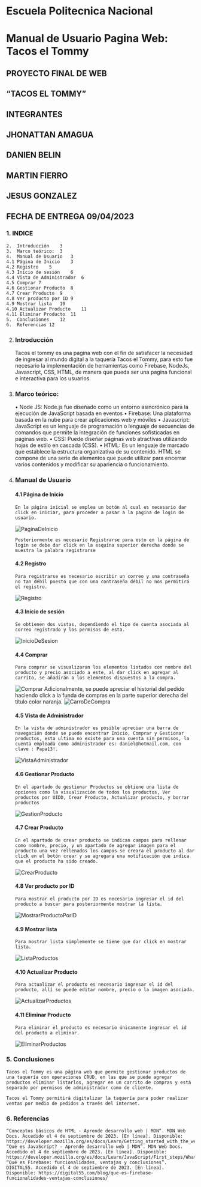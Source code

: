 # Escuela Politecnica Nacional
# Manual de Usuario Pagina Web: Tacos el Tommy

## PROYECTO FINAL DE WEB
## “TACOS EL TOMMY”
## INTEGRANTES
## JHONATTAN AMAGUA
## DANIEN BELIN
## MARTIN FIERRO
## JESUS GONZALEZ
## FECHA DE ENTREGA 09/04/2023
### 1.	INDICE
    2.	Introducción	3
    3.	Marco teórico:	3
    4.	Manual de Usuario	3
    4.1 Página de Inicio	3
    4.2 Registro	5
    4.3 Inicio de sesión	6
    4.4 Vista de Administrador	6
    4.5 Comprar	7
    4.6 Gestionar Producto	8
    4.7 Crear Producto	9
    4.8 Ver producto por ID	9
    4.9 Mostrar lista	10
    4.10 Actualizar Producto	11
    4.11 Eliminar Producto	11
    5.	Conclusiones	12
    6.	Referencias	12


2.	### Introducción
    Tacos el tommy es una pagina web con el fin de satisfacer la necesidad de ingresar al mundo digital a la taquería Tacos el Tommy, para esto fue necesario la implementación de herramientas como Firebase, NodeJs, Javascript, CSS, HTML, de manera que pueda ser una pagina funcional e interactiva para los usuarios.

3.	### Marco teórico:

    •	Node JS: Node.js fue diseñado como un entorno asincrónico para la ejecución de JavaScript basada en eventos
    •	Firebase: Una plataforma basada en la nube para crear aplicaciones web y móviles 
    •	Javascript: JavaScript es un lenguaje de programación o lenguaje de secuencias de comandos que permite la integración de funciones sofisticadas en páginas web.
    •	CSS: Puede diseñar páginas web atractivas utilizando hojas de estilo en cascada (CSS).
    •	HTML:  Es un lenguaje de marcado que establece la estructura organizativa de su contenido. HTML se compone de una serie de elementos que puede utilizar para encerrar varios contenidos y modificar su apariencia o funcionamiento.

4.	### Manual de Usuario
    #### 4.1 Página de Inicio
        En la página inicial se emplea un botón al cual es necesario dar click en iniciar, para proceder a pasar a la pagina de login de usuario.

    ![PaginaDeInicio](imagesUserManual/image.png) 
         
        Posteriormente es necesario Registrarse para esto en la página de login se debe dar click en la esquina superior derecha donde se muestra la palabra registrarse
    #### 4.2 Registro
        Para registrarse es necesario escribir un correo y una contraseña no tan débil puesto que con una contraseña débil no nos permitirá el registro.
    ![Registro](imagesUserManual/Registrarse.png)
    #### 4.3 Inicio de sesión
        Se obtienen dos vistas, dependiendo el tipo de cuenta asociada al correo registrado y los permisos de esta.
    ![InicioDeSesion](imagesUserManual/Iniciar%20sesion.png)
    #### 4.4 Comprar
        Para comprar se visualizaran los elementos listados con nombre del producto y precio asociado a este, al dar click en agregar al carrito, se añadirán a los elementos dispuestos a la compra.
    ![Comprar](imagesUserManual/Comprar.png)
        Adicionalmente, se puede apreciar el historial del pedido haciendo click a la funda de compras en la parte superior derecha del título color naranja.
    ![CarroDeCompra](imagesUserManual/CarritoDeCompra.png)
    #### 4.5 Vista de Administrador
        En la vista de administrador es posible apreciar una barra de navegación donde se puede encontrar Inicio, Comprar y Gestionar productos, esta ultima no existe para una cuenta sin permisos, la cuenta empleada como administrador es: daniel@hotmail.com, con clave : Papa13!.
    ![VistaAdministrador](imagesUserManual/VistaDeAdministrador.png)
    #### 4.6 Gestionar Producto
        En el apartado de gestionar Productos se obtiene una lista de opciones como la visualización de todos los productos, Ver productos por UIDD, Crear Producto, Actualizar producto, y borrar productos
    ![GestionProducto](imagesUserManual/GestionDeProdutco.png)
    #### 4.7 Crear Producto
        En el apartado de crear producto se indican campos para rellenar como nombre, precio, y un apartado de agregar imagen para el producto una vez rellenados los campos se creara el producto al dar click en el botón crear y se agregara una notificación que indica que el producto ha sido creado.
    ![CrearProducto](imagesUserManual/CrearProducto.png)
    #### 4.8 Ver producto por ID
        Para mostrar el producto por ID es necesario ingresar el id del producto a buscar para posteriormente mostrar la lista.
    ![MostrarProductoPorID](imagesUserManual/MostrarProductoPorID.png)
    #### 4.9 Mostrar lista
        Para mostrar lista simplemente se tiene que dar click en mostrar lista.
    ![ListaProductos](imagesUserManual/ListaDeProductos.png)
    #### 4.10 Actualizar Producto
        Para actualizar el producto es necesario ingresar el id del producto, allí se puede editar nombre, precio o la imagen asociada.
    ![ActualizarProductos](imagesUserManual/ActualizarProducto.png)
    #### 4.11 Eliminar Producto
        Para eliminar el producto es necesario únicamente ingresar el id del producto a eliminar.
    ![EliminarProductos](imagesUserManual/EliminarProductoPorID.png)
### 5.	Conclusiones 
    Tacos el Tommy es una página web que permite gestionar productos de una taquería con operaciones CRUD, en las que se puede agregar productos eliminar listarlos, agregar en un carrito de compras y está separado por permisos de administrador como de cliente. 

    Tacos el Tommy permitirá digitalizar la taquería para poder realizar ventas por medio de pedidos a través del internet.
### 6.	Referencias
    “Conceptos básicos de HTML - Aprende desarrollo web | MDN”. MDN Web Docs. Accedido el 4 de septiembre de 2023. [En línea]. Disponible: https://developer.mozilla.org/es/docs/Learn/Getting_started_with_the_web/HTML_basics
    “Qué es JavaScript? - Aprende desarrollo web | MDN”. MDN Web Docs. Accedido el 4 de septiembre de 2023. [En línea]. Disponible: https://developer.mozilla.org/es/docs/Learn/JavaScript/First_steps/What_is_JavaScript 
    “Qué es Firebase: funcionalidades, ventajas y conclusiones”. DIGITAL55. Accedido el 4 de septiembre de 2023. [En línea]. Disponible: https://digital55.com/blog/que-es-firebase-funcionalidades-ventajas-conclusiones/





    
